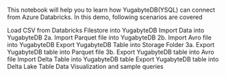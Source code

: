 This notebook will help you to learn how YugabyteDB(YSQL) can connect from Azure Databricks. In this demo, following scenarios are covered

Load CSV from Databricks Filestore into YugabyteDB
Import Data into YugabyteDB 2a. Import Parquet file into YugabyteDB 2b. Import Avro file into YugabyteDB
Export YugabyteDB Table into Storage Folder 3a. Export YugabyteDB table into Parquet file 3b. Export YugabyteDB table into Avro file
Import Delta Table into YugabyteDB table
Export YugabyteDB table into Delta Lake Table
Data Visualization and sample queries
